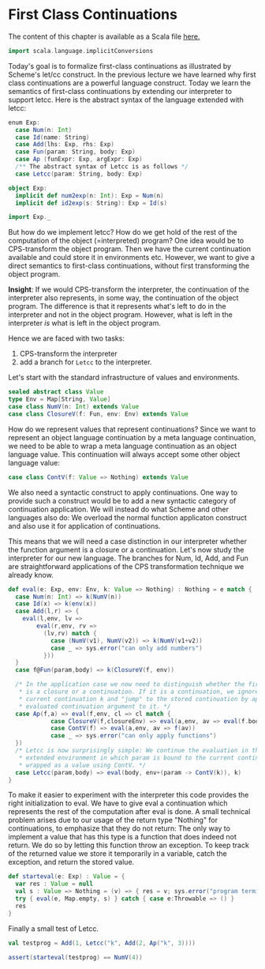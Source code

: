 # First Class Continuations

The content of this chapter is available as a Scala file [here.](./first-class-continuations.scala)

```scala mdoc:invisible
import scala.language.implicitConversions
```


Today's goal is to formalize first-class continuations as illustrated by Scheme's let/cc construct. In the previous lecture we have
learned why first class continuations are a powerful language construct. Today we learn the semantics of first-class continuations by
extending our interpreter to support letcc. Here is the abstract syntax of the language extended with letcc:

```scala mdoc
enum Exp:
  case Num(n: Int)
  case Id(name: String)
  case Add(lhs: Exp, rhs: Exp)
  case Fun(param: String, body: Exp)
  case Ap (funExpr: Exp, argExpr: Exp)
  /** The abstract syntax of Letcc is as follows */
  case Letcc(param: String, body: Exp)

object Exp:
  implicit def num2exp(n: Int): Exp = Num(n)
  implicit def id2exp(s: String): Exp = Id(s)
```

```scala mdoc:invisible
import Exp._
```

But how do we implement letcc? How do we get hold of the rest of the computation of the object (=interpreted) program?
One idea would be to CPS-transform the object program. Then we have the current continuation available and could store it in environments
etc.
However, we want to give a direct semantics to first-class continuations, without first  transforming the object program.

__Insight__: If we would CPS-transform the interpreter, the continuation of the interpreter also represents, in some way, the continuation
of the object program. The difference is that it represents what's left to do in the interpreter and not in the object program.
However, what is left in the interpreter _is_ what is left in the object program.

Hence we are faced with two tasks:

  1. CPS-transform the interpreter
  2. add a branch for ``Letcc`` to the interpreter.

Let's start with the standard infrastructure of values and environments.

```scala mdoc
sealed abstract class Value
type Env = Map[String, Value]
case class NumV(n: Int) extends Value
case class ClosureV(f: Fun, env: Env) extends Value
```

How do we represent values that represent continuations? Since we want to represent an object language continuation by a meta language
continuation, we need to be able to wrap a meta language continuation as an object language value. This continuation will always accept
some other object language value:

```scala mdoc
case class ContV(f: Value => Nothing) extends Value
```

We also need a syntactic construct to apply continuations. One way to provide such a construct would be to add a new syntactic category
of continuation application. We will instead do what Scheme and other languages also do: We overload the normal function applicaton
construct and also use it for application of continuations.

This means that we will need a case distinction in our interpreter whether the function argument is a closure or a continuation.
Let's now study the interpreter for our new language. The branches for Num, Id, Add, and Fun are straightforward applications of the
CPS transformation technique we already know.

```scala mdoc
def eval(e: Exp, env: Env, k: Value => Nothing) : Nothing = e match {
  case Num(n: Int) => k(NumV(n))
  case Id(x) => k(env(x))
  case Add(l,r) => {
    eval(l,env, lv =>
        eval(r,env, rv =>
          (lv,rv) match {
            case (NumV(v1), NumV(v2)) => k(NumV(v1+v2))
            case _ => sys.error("can only add numbers")
          }))
  }
  case f@Fun(param,body) => k(ClosureV(f, env))

  /* In the application case we now need to distinguish whether the first argument
   * is a closure or a continuation. If it is a continuation, we ignore the
   * current continuation k and "jump" to the stored continuation by applying the
   * evaluated continuation argument to it. */
  case Ap(f,a) => eval(f,env, cl => cl match {
            case ClosureV(f,closureEnv) => eval(a,env, av => eval(f.body, closureEnv + (f.param -> av),k))
            case ContV(f) => eval(a,env, av => f(av))
            case _ => sys.error("can only apply functions")
  })
  /* Letcc is now surprisingly simple: We continue the evaluation in the body in an
   * extended environment in which param is bound to the current continuation k,
   * wrapped as a value using ContV. */
  case Letcc(param,body) => eval(body, env+(param -> ContV(k)), k)
}
```


To make it easier to experiment with the interpreter this code provides the right initialization to eval. We have to give eval a
continuation which represents the rest of the computation after eval is done. A small technical problem arises due to our usage of
the return type "Nothing" for continuations, to emphasize that they do not return: The only way to implement a value that has this
type is a function that does indeed not return. We do so by letting this function throw an exception. To keep track of the returned
value we store it temporarily in a variable, catch the exception, and return the stored value.

```scala mdoc
def starteval(e: Exp) : Value = {
  var res : Value = null
  val s : Value => Nothing = (v) => { res = v; sys.error("program terminated") }
  try { eval(e, Map.empty, s) } catch { case e:Throwable => () }
  res
}
```

Finally a small test of Letcc.

```scala mdoc:silent
val testprog = Add(1, Letcc("k", Add(2, Ap("k", 3))))

assert(starteval(testprog) == NumV(4))
```
